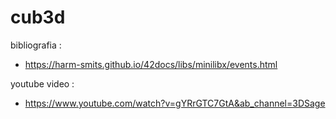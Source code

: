 # cub3d

bibliografia : 
- https://harm-smits.github.io/42docs/libs/minilibx/events.html

youtube video :
- https://www.youtube.com/watch?v=gYRrGTC7GtA&ab_channel=3DSage